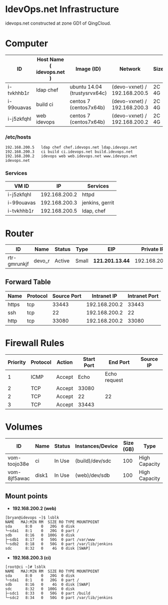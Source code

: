# IdevOps.net Infrastructure
idevops.net constructed at zone GD1 of QingCloud.

# Computer

|ID| Host Name ( idevops.net )| Image (ID)| Network| Size|
|--|--------------------------|-----------|--------|-----|
|i-tvkhhb1r| ldap chef| ubuntu 14.04 (trustysrvx64c)| (devo-vxnet) / 192.168.200.5| 2C 4G|
|i-99ouavas| build ci| centos 7 (centos7x64b)| (devo-vxnet) / 192.168.200.3| 2C 4G|
|i-j5zkfqhl| web idevops| centos 7 (centos7x64b)| (devo-vxnet) / 192.168.200.2| 2C 4G|

### /etc/hosts

```
192.168.200.5   ldap chef chef.idevops.net ldap.idevops.net
192.168.200.3   ci build ci.idevops.net build.idevops.net
192.168.200.2   idevops web web.idevops.net www.idevops.net idevops.net
```
### Services

VM ID|IP|Services
-----|--|--------
i-j5zkfqhl|192.168.200.2| httpd
i-99ouavas|192.168.200.3| jenkins, gerrit
i-tvkhhb1r|192.168.200.5| ldap, chef

# Router
ID|	Name|	Status|Type|	EIP|Private IP
--|-----|-------|----|-----|-----------
rtr-gmrunkjf|	devo_r|	  Active|	Small|**121.201.13.44**|192.168.200.1

## Forward Table

Name|	Protocol|	Source Port|	Intranet IP|	Intranet Port
----|---------|------------|-------------|---------------
https|	tcp|	33443|	192.168.200.2|	33443
ssh|	tcp|	22|	192.168.200.2|	22
http|	tcp|	33080|	192.168.200.2|	33080

# Firewall Rules
Priority|	Protocol|	Action|	Start Port|	End Port|	Source IP
--------|---------|-------|-----------|---------|----------
1|	ICMP|Accept|	Echo|	Echo request|
2|	TCP	|Accept|	33080||
2|	TCP	|Accept|	22|	22|
3|	TCP	|Accept|	33443||

# Volumes
ID|	Name|	Status| Instances/Device|	Size (GB)|	Type
--|-----|-------|-----------------|----------|-------
vom-toojo38e|	ci|	  In Use|	(build)/dev/sdc |100|	High Capacity
vom-8jf5awac|	disk1|	  In Use|	(web)/dev/sdb | 100|	High Capacity

## Mount points

* **192.168.200.2 (web)**
```
[bryan@idevops ~]$ lsblk
NAME   MAJ:MIN RM  SIZE RO TYPE MOUNTPOINT
sda      8:0    0   20G  0 disk
└─sda1   8:1    0   20G  0 part /
sdb      8:16   0  100G  0 disk
├─sdb1   8:17   0   50G  0 part /var/www
└─sdb2   8:18   0   50G  0 part /var/lib/jenkins
sdc      8:32   0    4G  0 disk [SWAP]
```

* **192.168.200.3 (ci)**
```
[root@ci ~]# lsblk
NAME   MAJ:MIN RM  SIZE RO TYPE MOUNTPOINT
sda      8:0    0   20G  0 disk
└─sda1   8:1    0   20G  0 part /
sdb      8:16   0    4G  0 disk [SWAP]
sdc      8:32   0  100G  0 disk
├─sdc1   8:33   0   50G  0 part /build
└─sdc2   8:34   0   50G  0 part /var/lib/jenkins
```
